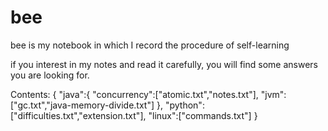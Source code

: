 # bee
bee is my notebook in which I record the procedure of self-learning

if you interest in my notes and read it carefully, you will find some
answers you are looking for.

Contents:
{
    "java":{
        "concurrency":["atomic.txt","notes.txt"],
        "jvm":["gc.txt","java-memory-divide.txt"]
    },
    "python":["difficulties.txt","extension.txt"],
    "linux":["commands.txt"]
}
